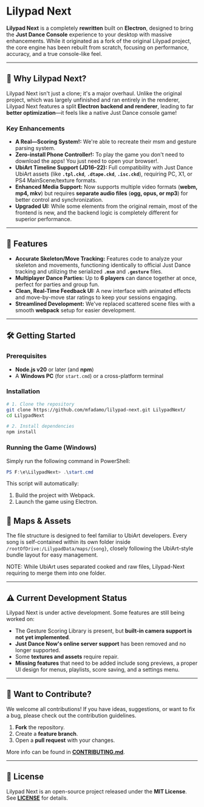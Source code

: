 # Lilypad Next

**Lilypad Next** is a completely **rewritten** built on **Electron**, designed to bring the **Just Dance Console** experience to your desktop with massive enhancements. While it originated as a fork of the original Lilypad project, the core engine has been rebuilt from scratch, focusing on performance, accuracy, and a true console-like feel.

---

## 🌟 Why Lilypad Next?

Lilypad Next isn't just a clone; it's a major overhaul. Unlike the original project, which was largely unfinished and ran entirely in the renderer, Lilypad Next features a split **Electron backend and renderer**, leading to far **better optimization**—it feels like a native Just Dance console game!

### Key Enhancements

* **A Real—Scoring System!:** We're able to recreate their msm and gesture parsing system.
* **Zero-install Phone Controller!:** To play the game you don't need to download the apps! You just need to open your browser!.
* **UbiArt Timeline Support (JD16–22):** Full compatibility with Just Dance UbiArt assets (like **`.tpl.ckd`**, **`.dtape.ckd`**, **`.isc.ckd`**), requiring PC, X1, or PS4 MainScene/texture formats.
* **Enhanced Media Support:** Now supports multiple video formats (**webm, mp4, mkv**) but requires **separate audio files** (**ogg, opus, or mp3**) for better control and synchronization.
* **Upgraded UI:** While some elements from the original remain, most of the frontend is new, and the backend logic is completely different for superior performance.

---

## 🚀 Features

* **Accurate Skeleton/Move Tracking:** Features code to analyze your skeleton and movements, functioning identically to official Just Dance tracking and utilizing the serialized **`.msm`** and **`.gesture`** files.
* **Multiplayer Dance Parties:** Up to **6 players** can dance together at once, perfect for parties and group fun.
* **Clean, Real-Time Feedback UI:** A new interface with animated effects and move-by-move star ratings to keep your sessions engaging.
* **Streamlined Development:** We've replaced scattered scene files with a smooth **webpack** setup for easier development.

---

## 🛠️ Getting Started

### Prerequisites

* **Node.js v20** or later (and **npm**)
* A **Windows PC** (for `start.cmd`) or a cross-platform terminal

### Installation

```bash
# 1. Clone the repository
git clone https://github.com/mfadamo/lilypad-next.git LilypadNext/
cd LilypadNext

# 2. Install dependencies
npm install
````

### Running the Game (Windows)

Simply run the following command in PowerShell:

```powershell
PS F:\e\LilypadNext> .\start.cmd
```

This script will automatically:

1.  Build the project with Webpack.
2.  Launch the game using Electron.

## 🎵 Maps & Assets

The file structure is designed to feel familiar to UbiArt developers. Every song is self-contained within its own folder inside `/rootOfDrive:/LilypadData/maps/{song}`, closely following the UbiArt-style bundle layout for easy management.

NOTE: While UbiArt uses separated cooked and raw files, Lilypad-Next requiring to merge them into one folder.

-----

## ⚠️ Current Development Status

Lilypad Next is under active development. Some features are still being worked on:

  * The Gesture Scoring Library is present, but **built-in camera support is not yet implemented**.
  * **Just Dance Now's online server support** has been removed and no longer supported.
  * Some **textures and assets** require repair.
  * **Missing features** that need to be added include song previews, a proper UI design for menus, playlists, score saving, and a settings menu.

-----

## 🤝 Want to Contribute?

We welcome all contributions\! If you have ideas, suggestions, or want to fix a bug, please check out the contribution guidelines.

1.  **Fork** the repository.
2.  Create a **feature branch**.
3.  Open a **pull request** with your changes.

More info can be found in **[CONTRIBUTING.md](./CONTRIBUTING.md)**.

-----

## 📄 License

Lilypad Next is an open-source project released under the **MIT License**. See **[LICENSE](./LICENSE)** for details.